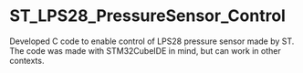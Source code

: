 # ST_LPS28_PressureSensor_Control
Developed C code to enable control of LPS28 pressure sensor made by ST. The code was made with STM32CubeIDE in mind, but can work in other contexts.
